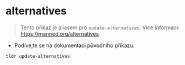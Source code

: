 # alternatives

> Tento příkaz je aliasem pro `update-alternatives`.
> Více informací: <https://manned.org/alternatives>.

- Podívejte se na dokumentaci původního příkazu:

`tldr update-alternatives`
